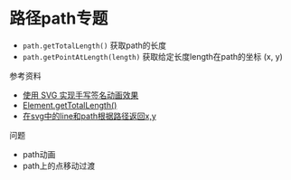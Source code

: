 # 路径path专题


- `path.getTotalLength()` 获取path的长度
- `path.getPointAtLength(length)` 获取给定长度length在path的坐标 (x, y)

参考资料
- [使用 SVG 实现手写签名动画效果](https://c7sky.com/svg-handwriting-effect.html)
- [Element.getTotalLength()](http://www.zhangxinxu.com/GitHub/demo-Snap.svg/demo/basic/Element.getTotalLength.php)
- [在svg中的line和path根据路径返回x,y](https://www.cnblogs.com/walkwater/p/6039148.html)

问题
- path动画
- path上的点移动过渡
